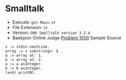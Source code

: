 # Smalltalk

* Execute: `gst Main.st`
* File Extension: `st`
* Version: `GNU Smalltalk version 3.2.4`
* Baekjoon Online Judge [Problem 1000](https://www.acmicpc.net/problem/1000) Sample Source
````
s := stdin nextLine.
array := s substrings: $ .
a := array at: 1.
b := array at: 2.
a := a asInteger.
b := b asInteger.
(a+b) printNl.
````


